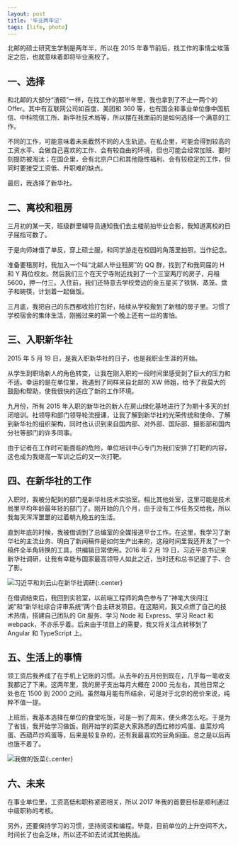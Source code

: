 ```yaml
---
layout: post
title: '毕业两年记'
tags: [life, photo]
---
```


北邮的硕士研究生学制是两年半，所以在 2015 年春节前后，找工作的事情尘埃落定之后，也就意味着即将毕业离校了。

## 一、选择

和北邮的大部分“渣硕”一样，在找工作的那半年里，我也拿到了不止一两个的 Offer。其中有互联网公司如百度、美团和 360 等，也有国企和事业单位像中国航信、中科院信工所、新华社技术局等，所以摆在我面前的是如何选择一个满意的工作。

不同的工作，可能意味着未来截然不同的人生轨迹。在私企里，可能会得到较高的工资水平、会做自己喜欢的工作、会有较自由的环境，但也可能会经常加班、要时刻提防被淘汰；在国企里，会有北京户口和其他隐性福利、会有较稳定的工作，但同时要接受工资低、升职难的缺点。

最后，我选择了新华社。

## 二、离校和租房

三月初的某一天，班级群里辅导员通知我们去主楼前拍毕业合影，我知道离校的日子屈指可数了。

于是向师妹借了单反，穿上硕士服，和同学游走在校园的角落里拍照，当作纪念。

准备要租房时，我加入一个叫“北邮人毕业租房”的 QQ 群，找到了和我同届的 H 和 Y 两位校友。然后我们三个在天宁寺附近找到了一个三室两厅的房子，月租 5600，押一付三。入住前，我们还特意去学校旁边的金五星买了铁锅、蒸笼、盘子和碗筷，计划着一起做饭。

三月底，我把自己的东西都收拾打包好，陆续从学校搬到了新租的房子里。习惯了学校宿舍的集体生活，刚搬过来的第一个晚上还有一丝的害怕。

## 三、入职新华社

2015 年 5 月 19 日，是我入职新华社的日子，也是我职业生涯的开始。

从学生到职场新人的角色转变，让我在刚入职的一段时间里感受到了巨大的压力和不适。幸运的是在单位里，我遇到了同样来自北邮的 XW 师姐，给予了我莫大的鼓励和帮助，使我很快的适应了新的工作环境。

九月份，所有 2015 年入职的新华社的新人在房山绿化基地进行了为期十多天的封闭培训。社领导和部门领导轮流授课，让我了解到新华社的光荣传统和使命、了解到新华社的组织架构，同时也认识到来自国内部、对外部、国际部、摄影部和国内分社等部门的许多同事。

由于记者在工作时可能面临的危险，单位培训中心专门为我们安排了打靶的内容，这也成为我继高一军训之后的又一次打靶。


## 四、在新华社的工作

入职时，我被分配到的部门是新华社技术实验室。相比其他处室，这里可能是技术局里平均年龄最年轻的部门了。刚开始的几个月，由于没有工作任务交给我，所以我每天浑浑噩噩的过着朝九晚五的生活。

直到年底的时候，我被借调到了总编室的全媒报道平台工作。在这里，我学习了新华社的主流业务、明白了新闻稿件是如何生产出来的，这段时间里我还开发了一个稿件全半角转换的工具，供编辑日常使用。2016 年 2 月 19 日，习近平总书记来新华社调研，让我有幸能与国家最高领导人如此之近，当时还和总书记握了手、合了影。

![习近平和刘云山在新华社调研](https://infp.github.io/images/photo-with-xijinping.jpg){:.center}

在借调结束后，我回到实验室，以前端工程师的角色参与了“神笔大侠闯江湖”和“新华社综合评审系统”两个自主研发项目。在这期间，我又点燃了自己的技术热情，搭建自己团队的 Git 服务、学习 Node 和 Express、学习 React 和 webpack，不亦乐乎着。后来由于项目上的需要，我又将关注点转移到了 Angular 和 TypeScript 上。


## 五、生活上的事情

领工资后我养成了在手机上记账的习惯。从去年的五月份到现在，几乎每一笔收支我都记了下来。这两年里，我的房子支出每月大概在 2000 元左右，其他日常之处也在 1500 到 2000 之间。虽然每月能有所结余，可是对于北京的房价来说，纯粹不值一提。

上班后，我基本选择在单位的食堂吃饭，可是一到了周末，便头疼怎么吃。于是为了省钱，我开始学习做饭。刚开始学的菜是大家熟悉的西红柿炒鸡蛋、韭菜炒鸡蛋、西葫芦炒鸡蛋等，后来是较复杂的，还有我最喜欢的豆角焖面。总之是以后再也饿不着了。

![我做的饭菜](https://infp.github.io/images/food-made-with-me.jpg){:.center}

## 六、未来

在事业单位里，工资高低和职称紧密相关，所以 2017 年我的首要目标是顺利通过中级职称的考核。

另外，还要保持学习的习惯，坚持阅读和编程。毕竟，目前单位的上升空间不大，时间长了也会乏味，所以还不如去试试其他挑战。
